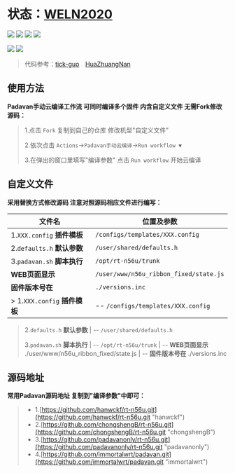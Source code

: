 # 状态：[WELN2020](https://github.com/weln2020/manual-action-padavan "manual-action-padavan")
[![](https://img.shields.io/github/downloads/weln2020/manual-action-padavan/total?label=下载量)](https://github.com/weln2020)
[![](https://img.shields.io/github/stars/weln2020/manual-action-padavan?label=加星量)](https://github.com/weln2020?tab=stars)
[![](https://img.shields.io/github/repo-size/weln2020/manual-action-padavan?label=库大小)](https://github.com/weln2020/manual-action-padavan)
[![](https://img.shields.io/github/last-commit/weln2020/manual-action-padavan?label=源码更新)](https://github.com/weln2020/manual-action-padavan/blob/main/.github/workflows/Padavan.yml)

[![](https://github.com/weln2020/manual-action-padavan/actions/workflows/Padavan.yml/badge.svg)](https://github.com/weln2020/manual-action-padavan/actions/workflows/Padavan.yml)
[![](https://img.shields.io/github/v/release/weln2020/manual-action-padavan?label=编译日期)](https://github.com/weln2020/manual-action-padavan/releases)

>代码参考：[tick-guo](https://github.com/tick-guo/router-rom "60%")　[HuaZhuangNan](https://github.com/HuaZhuangNan/actions-build-padavan-openwrt "40%")

## 使用方法
**Padavan手动云编译工作流 可同时编译多个固件 内含自定义文件 无需Fork修改源码：**
>1.点击 `Fork` 复制到自己的仓库 修改机型"自定义文件"
>
>2.依次点击 `Actions`→`Padavan手动云编译`→`Run workflow ▼`
>
>3.在弹出的窗口里填写"编译参数" 点击 `Run workflow` 开始云编译

## 自定义文件
**采用替换方式修改源码 注意对照源码相应文件进行编写：**

| 文件名                            | 位置及参数                          |
| -------------------------------| ----------------------------- |
| 1.`XXX.config` **插件模板**   | `/configs/templates/XXX.config`|
| 2.`defaults.h` **默认参数**   | `/user/shared/defaults.h` |
| 3.`padavan.sh` **脚本执行**   | `/opt/rt-n56u/trunk` |
|               **WEB页面显示**  | `/user/www/n56u_ribbon_fixed/state.js` |
|               **固件版本号在**   | `./versions.inc` |
> 1.`XXX.config` **插件模板** | -- `/configs/templates/XXX.config`
>
> 2.`defaults.h` **默认参数** | -- `/user/shared/defaults.h`
>
> 3.`padavan.sh` **脚本执行** | -- `/opt/rt-n56u/trunk`
>         | --         **WEB页面显示** ./user/www/n56u_ribbon_fixed/state.js
>         | --         **固件版本号在** ./versions.inc

## 源码地址
**常用Padavan源码地址 复制到"编译参数"中即可：**
>- 1.[https://github.com/hanwckf/rt-n56u.git](https://github.com/hanwckf/rt-n56u.git "hanwckf")
>- 2.[https://github.com/chongshengB/rt-n56u.git](https://github.com/chongshengB/rt-n56u.git "chongshengB")
>- 3.[https://github.com/padavanonly/rt-n56u.git](https://github.com/padavanonly/rt-n56u.git "padavanonly")
>- 4.[https://github.com/immortalwrt/padavan.git](https://github.com/immortalwrt/padavan.git "immortalwrt")
